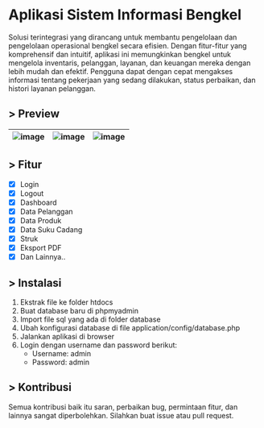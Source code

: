 # Aplikasi Sistem Informasi Bengkel
Solusi terintegrasi yang dirancang untuk membantu pengelolaan dan pengelolaan operasional bengkel secara efisien. Dengan fitur-fitur yang komprehensif dan intuitif, aplikasi ini memungkinkan bengkel untuk mengelola inventaris, pelanggan, layanan, dan keuangan mereka dengan lebih mudah dan efektif. Pengguna dapat dengan cepat mengakses informasi tentang pekerjaan yang sedang dilakukan, status perbaikan, dan histori layanan pelanggan.

## > Preview
|![image](https://github.com/andikatuluspangestu/ci-bengkel/assets/62005221/154aef75-8108-48e5-9140-5d9cf770c8e6)|![image](https://github.com/andikatuluspangestu/ci-bengkel/assets/62005221/fdd39a1a-4172-4249-b36b-427b74ba19a0)|![image](https://github.com/andikatuluspangestu/ci-bengkel/assets/62005221/0b0ffe14-dbbb-4d66-a619-9a5c5a8787b0)|
|---|---|---|

## > Fitur
- [x] Login
- [x] Logout
- [x] Dashboard
- [x] Data Pelanggan
- [x] Data Produk
- [x] Data Suku Cadang
- [x] Struk
- [x] Eksport PDF
- [x] Dan Lainnya..

## > Instalasi
1. Ekstrak file ke folder htdocs
2. Buat database baru di phpmyadmin
3. Import file sql yang ada di folder database
4. Ubah konfigurasi database di file application/config/database.php
5. Jalankan aplikasi di browser
6. Login dengan username dan password berikut:
    - Username: admin
    - Password: admin

## > Kontribusi
Semua kontribusi baik itu saran, perbaikan bug, permintaan fitur, dan lainnya sangat diperbolehkan. Silahkan buat issue atau pull request.

